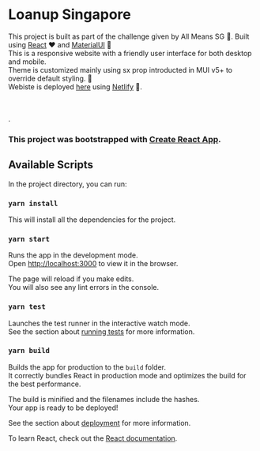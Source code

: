 # Loanup Singapore

This project is built as part of the challenge given by All Means SG 🎁. Built using [React](https://reactjs.org/) ❤️ and [MaterialUI](https://mui.com/) 💫\
This is a responsive website with a friendly user interface for both desktop and mobile.\
Theme is customized mainly using sx prop introducted in MUI v5+ to override default styling. 💅\
Webiste is deployed [here](https://loanup.netlify.app/) using [Netlify](https://netlify.com) 💯.

\
\
.

### This project was bootstrapped with [Create React App](https://github.com/facebook/create-react-app).

## Available Scripts

In the project directory, you can run:

### `yarn install`

This will install all the dependencies for the project.

### `yarn start`

Runs the app in the development mode.\
Open [http://localhost:3000](http://localhost:3000) to view it in the browser.

The page will reload if you make edits.\
You will also see any lint errors in the console.

### `yarn test`

Launches the test runner in the interactive watch mode.\
See the section about [running tests](https://facebook.github.io/create-react-app/docs/running-tests) for more information.

### `yarn build`

Builds the app for production to the `build` folder.\
It correctly bundles React in production mode and optimizes the build for the best performance.

The build is minified and the filenames include the hashes.\
Your app is ready to be deployed!

See the section about [deployment](https://facebook.github.io/create-react-app/docs/deployment) for more information.

To learn React, check out the [React documentation](https://reactjs.org/).
